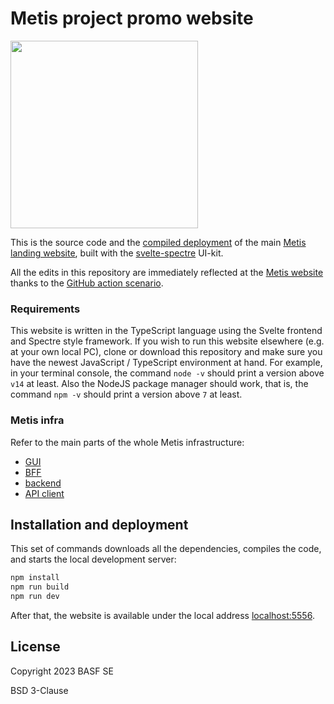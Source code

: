 # Metis project promo website

<img src="https://github.com/tilde-lab/metis.science/blob/master/src/assets/img/metis.svg" width="300" height="300" />

This is the source code and the [compiled deployment](https://github.com/tilde-lab/metis.science/tree/gh-pages) of the main [Metis landing website](https://metis.science), built with the [svelte-spectre](https://kit.metis.science) UI-kit.

All the edits in this repository are immediately reflected at the [Metis website](https://metis.science) thanks to the [GitHub action scenario](https://github.com/tilde-lab/metis.science/tree/master/.github).


### Requirements

This website is written in the TypeScript language using the Svelte frontend and Spectre style framework. If you wish to run this website elsewhere (e.g. at your own local PC), clone or download this repository and make sure you have the newest JavaScript / TypeScript environment at hand. For example, in your terminal console, the command `node -v` should print a version above `v14` at least. Also the NodeJS package manager should work, that is, the command `npm -v` should print a version above `7` at least.


### Metis infra

Refer to the main parts of the whole Metis infrastructure:

- [GUI](https://github.com/basf/metis-gui)
- [BFF](https://github.com/basf/metis-bff)
- [backend](https://github.com/basf/metis-backend)
- [API client](https://github.com/tilde-lab/metis-client)


## Installation and deployment

This set of commands downloads all the dependencies, compiles the code, and starts the local development server:

```bash
npm install
npm run build
npm run dev
```

After that, the website is available under the local address [localhost:5556](http://localhost:5556).


## License

Copyright 2023 BASF SE

BSD 3-Clause
